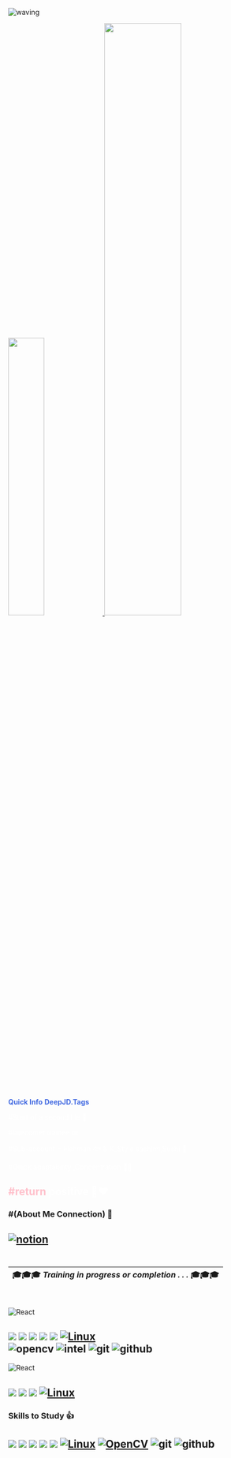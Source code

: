
![waving](https://capsule-render.vercel.app/api?type=waving&height=200&text=Deep%20JD%20README_Special_Repository&text_color=6580DD&fontSize=40&fontAlignY=40&color=gradient)

<a href="https://github.com/anuraghazra/github-readme-stats">
    <img src="https://github-readme-stats.vercel.app/api/top-langs/?username=changdonghyuk&layout=donut&show_icons=true&theme=material-palenight&hide_border=true&bg_color=black&icon_color=black&text_color=black&title_color=black&count_private=true&exclude_repo=Face-Transfer-Application" width=38% />
    </a>    
<a href="https://github.com/anuraghazra/github-readme-stats">
  <img src="https://github-readme-stats.vercel.app/api?username=changdonghyuk&show_icons=true&theme=material-palenight&hide_border=true&bg_color=whitea&icon_color=black&text_color=black&title_color=black&count_private=true" width=55.5% />
</a>

<br>

<span style="color:royalblue">**Quick Info** </span><span style="color:royalblue">**DeepJD.Tags**</span>

<span style="color:white">#Start of a second life 🥈

<span style="color:white">#latecomer trainee 💤

<span style="color:white">#Sub-account = Fishman 🐟 & K_Style sashimi,Sushi 🔪</span>

<span style="color:white">#Quick adaptability ,Concentration 🦸‍♂️</span>

<span style="color:Pink">#return </span><span style="color:white">positive 👨‍❤️ </span>
<br>
-
### #<span style="color:light blue">(About Me Connection) </span>💨
[![notion](https://img.shields.io/badge/notion-000000?style=flat&logo=notion&logoColor=white)](https://grizzled-opinion-a02.notion.site/83fd0e2c128c4fc8b8d18473a55d5fd6?pvs=4)
<br>
<br>
---
|🎓🎓🎓 *Training in progress or completion . . .* 🎓🎓🎓 |
|:----------------------------------------------:|

<br>

![React](https://img.shields.io/badge/[intel]_edge_AI_S/W_Academy-blue?style=flat)

 <img src="https://img.shields.io/badge/C -gold?style=flat&logo=C&logoColor=black"/> <img src="https://img.shields.io/badge/C++-green?style=flat&logo=cplusplus&logoColor=00599C"/> <img src="https://img.shields.io/badge/Python-yellow?style=flat&logo=python&logoColor=3776AB"/> 
<img src="https://img.shields.io/badge/STM32-white?style=flat&logo=stmicroelectronics&logoColor=03234B"/> 
<img src="https://img.shields.io/badge/arm Keil-darkgreen?style=flat&logo=armkeil&logoColor=white"/> 
[![Linux](https://img.shields.io/badge/Linux-FCC624?style=flat&logo=linux&logoColor=black)](https://www.linux.org/)  
![opencv](https://img.shields.io/badge/opencv-5C3EE8.svg?&style=Flat&logo=opencv&logoColor=white)
![intel](https://img.shields.io/badge/OpenVINO-0071C5?style=flat&logo=intel&logoColor=white)
![git](https://img.shields.io/badge/git-F05032?style=flat&logo=git&logoColor=yellow)
![github](https://img.shields.io/badge/github-181717?style=flat&logo=github&logoColor=white)
<br>
---

![React](https://img.shields.io/badge/[Seoul]_Cyber_University-Aqua?style=flat)

<img src="https://img.shields.io/badge/C -gold?style=flat&logo=C&logoColor=black"/> <img src="https://img.shields.io/badge/Python-yellow?style=flat&logo=python&logoColor=3776AB"/>
<img src="https://img.shields.io/badge/MySql-lightblue?style=flat&logo=mysql&logoColor=black"/>
[![Linux](https://img.shields.io/badge/Linux-FCC624?style=flat&logo=linux&logoColor=black)](https://www.linux.org/)
---
### Skills to Study 👍

<img src="https://img.shields.io/badge/C -gold?style=flat&logo=C&logoColor=black"/>   <img src="https://img.shields.io/badge/C++-green?style=flat&logo=cplusplus&logoColor=00599C"/>
<img src="https://img.shields.io/badge/Python-yellow?style=flat&logo=python&logoColor=3776AB"/> 
<img src="https://img.shields.io/badge/MySql-lightblue?style=flat&logo=mysql&logoColor=black"/>
<img src="https://img.shields.io/badge/STM32 -white?style=flat&logo=stmicroelectronics&logoColor=03234B"/> 
[![Linux](https://img.shields.io/badge/Linux-FCC624?style=flat&logo=linux&logoColor=black)](https://www.linux.org/)
[![OpenCV](https://img.shields.io/badge/OpenCV-5C3EE8?style=flat&logo=opencv)](https://opencv.org/) 
![git](https://img.shields.io/badge/git-F05032?style=flat&logo=git&logoColor=yellow)
![github](https://img.shields.io/badge/github-181717?style=flat&logo=github&logoColor=white)
---
